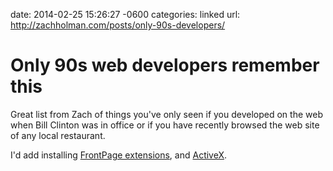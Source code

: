 date: 2014-02-25 15:26:27 -0600
categories: linked
url: http://zachholman.com/posts/only-90s-developers/

# Only 90s web developers remember this

Great list from Zach of things you've only seen if you developed on the web
when Bill Clinton was in office or if you have recently browsed the web site of
any local restaurant.

I'd add installing [FrontPage extensions][fpx], and [ActiveX][].

[fpx]: http://en.wikipedia.org/wiki/FrontPage_Server_Extensions
[ActiveX]: http://en.wikipedia.org/wiki/ActiveX
